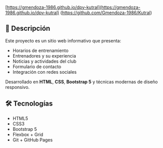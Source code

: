 
[https://gmendoza-1986.github.io/dpv-kutral](https://gmendoza-1986.github.io/dpv-kutral)
(https://github.com/Gmendoza-1986/Kutral)

## 📌 Descripción

Este proyecto es un sitio web informativo que presenta:

- Horarios de entrenamiento
- Entrenadores y su experiencia
- Noticias y actividades del club
- Formulario de contacto
- Integración con redes sociales

Desarrollado en **HTML**, **CSS**, **Bootstrap 5** y técnicas modernas de diseño responsivo.

## 🛠️ Tecnologías

- HTML5
- CSS3
- Bootstrap 5
- Flexbox + Grid
- Git + GitHub Pages